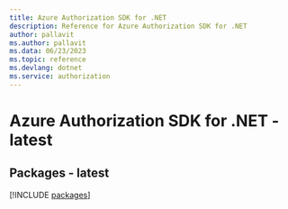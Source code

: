 ```yaml
---
title: Azure Authorization SDK for .NET
description: Reference for Azure Authorization SDK for .NET
author: pallavit
ms.author: pallavit
ms.data: 06/23/2023
ms.topic: reference
ms.devlang: dotnet
ms.service: authorization
---
```

# Azure Authorization SDK for .NET - latest
## Packages - latest
[!INCLUDE [packages](authorization-index.md)]